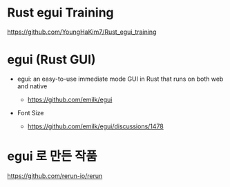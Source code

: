 # Rust egui Training

https://github.com/YoungHaKim7/Rust_egui_training

# egui (Rust GUI) 
- egui: an easy-to-use immediate mode GUI in Rust that runs on both web and native 
  - https://github.com/emilk/egui

- Font Size
  - https://github.com/emilk/egui/discussions/1478

# egui 로 만든 작품 

https://github.com/rerun-io/rerun